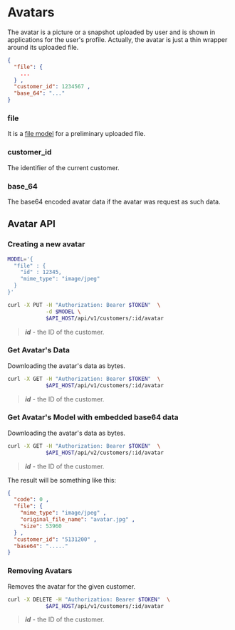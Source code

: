 # Avatars

The avatar is a picture or a snapshot uploaded by user and is shown in applications
for the user's profile. Actually, the avatar is just a thin wrapper around its
uploaded file.

```json
{
  "file": {
    ...
  } ,
  "customer_id": 1234567 ,
  "base_64": "..."
}
```

### file

It is a [file model](./file.md) for a preliminary uploaded file.

### customer_id

The identifier of the current customer.

### base_64

The base64 encoded avatar data if the avatar was request as such data.

## Avatar API

### Creating a new avatar

```bash
MODEL='{
  "file" : {
    "id" : 12345,
    "mime_type": "image/jpeg"
  }
}'

curl -X PUT -H "Authorization: Bearer $TOKEN"  \
            -d $MODEL \
            $API_HOST/api/v1/customers/:id/avatar
```

> ***id*** - the ID of the customer.

### Get Avatar's Data

Downloading the avatar's data as bytes.

```bash
curl -X GET -H "Authorization: Bearer $TOKEN"  \
            $API_HOST/api/v1/customers/:id/avatar
```

> ***id*** - the ID of the customer.

### Get Avatar's Model with embedded base64 data

Downloading the avatar's data as bytes.

```bash
curl -X GET -H "Authorization: Bearer $TOKEN"  \
            $API_HOST/api/v2/customers/:id/avatar
```

> ***id*** - the ID of the customer.


The result will be something like this:

```json
{
  "code": 0 ,
  "file": {
    "mime_type": "image/jpeg" ,
    "original_file_name": "avatar.jpg" ,
    "size": 53960
  } ,
  "customer_id": "5131200" ,
  "base64": "....."
}
```

### Removing Avatars

Removes the avatar for the given customer.

```bash
curl -X DELETE -H "Authorization: Bearer $TOKEN"  \
            $API_HOST/api/v1/customers/:id/avatar
```

> ***id*** - the ID of the customer.
> 
